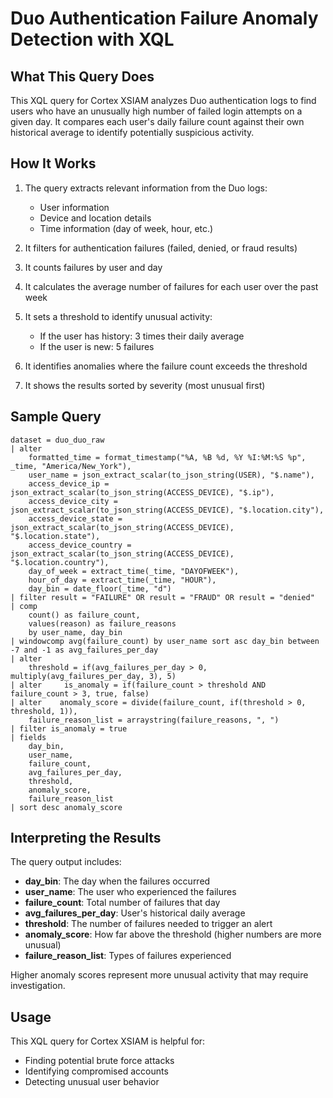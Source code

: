 # Duo Authentication Failure Anomaly Detection with XQL


## What This Query Does

This XQL query for Cortex XSIAM analyzes Duo authentication logs to find users who have an unusually high number of failed login attempts on a given day. It compares each user's daily failure count against their own historical average to identify potentially suspicious activity.

## How It Works

1. The query extracts relevant information from the Duo logs:
   - User information
   - Device and location details
   - Time information (day of week, hour, etc.)

2. It filters for authentication failures (failed, denied, or fraud results)

3. It counts failures by user and day

4. It calculates the average number of failures for each user over the past week

5. It sets a threshold to identify unusual activity:
   - If the user has history: 3 times their daily average
   - If the user is new: 5 failures

6. It identifies anomalies where the failure count exceeds the threshold

7. It shows the results sorted by severity (most unusual first)

## Sample Query

```
dataset = duo_duo_raw
| alter 
    formatted_time = format_timestamp("%A, %B %d, %Y %I:%M:%S %p", _time, "America/New_York"),
    user_name = json_extract_scalar(to_json_string(USER), "$.name"),
    access_device_ip = json_extract_scalar(to_json_string(ACCESS_DEVICE), "$.ip"),
    access_device_city = json_extract_scalar(to_json_string(ACCESS_DEVICE), "$.location.city"),
    access_device_state = json_extract_scalar(to_json_string(ACCESS_DEVICE), "$.location.state"),
    access_device_country = json_extract_scalar(to_json_string(ACCESS_DEVICE), "$.location.country"),
    day_of_week = extract_time(_time, "DAYOFWEEK"),
    hour_of_day = extract_time(_time, "HOUR"),
    day_bin = date_floor(_time, "d")
| filter result = "FAILURE" OR result = "FRAUD" OR result = "denied"
| comp 
    count() as failure_count,
    values(reason) as failure_reasons
    by user_name, day_bin
| windowcomp avg(failure_count) by user_name sort asc day_bin between -7 and -1 as avg_failures_per_day
| alter 
    threshold = if(avg_failures_per_day > 0, multiply(avg_failures_per_day, 3), 5)
| alter     is_anomaly = if(failure_count > threshold AND failure_count > 3, true, false)
| alter    anomaly_score = divide(failure_count, if(threshold > 0, threshold, 1)),
    failure_reason_list = arraystring(failure_reasons, ", ")
| filter is_anomaly = true
| fields 
    day_bin,
    user_name,
    failure_count,
    avg_failures_per_day,
    threshold,
    anomaly_score,
    failure_reason_list
| sort desc anomaly_score
```

## Interpreting the Results

The query output includes:

- **day_bin**: The day when the failures occurred
- **user_name**: The user who experienced the failures
- **failure_count**: Total number of failures that day
- **avg_failures_per_day**: User's historical daily average
- **threshold**: The number of failures needed to trigger an alert
- **anomaly_score**: How far above the threshold (higher numbers are more unusual)
- **failure_reason_list**: Types of failures experienced

Higher anomaly scores represent more unusual activity that may require investigation.

## Usage

This XQL query for Cortex XSIAM is helpful for:
- Finding potential brute force attacks
- Identifying compromised accounts
- Detecting unusual user behavior

